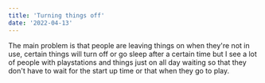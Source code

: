 ```yaml
---
title: 'Turning things off'
date: '2022-04-13'
---
```


<p>The main problem is that people are leaving things on when they're not in use, certain things will turn off or go sleep after a certain time but I see a lot of people with playstations and things just on all day waiting so that they don't have to wait for the start up time or that when they go to play.</p>




